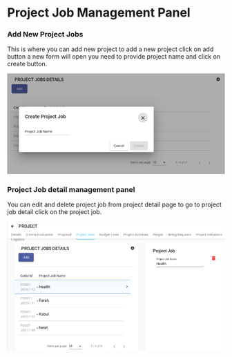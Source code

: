 # Project Job Management Panel

### Add New Project Jobs

This is where you can add new project to add a new project click on add button a new form will open you need to provide project name and click on create button.

![](../.gitbook/assets/image%20%288%29.png)

### Project Job detail management panel

You can edit and delete project job from project detail page to go to project job detail click on the project job.

![](../.gitbook/assets/image%20%2862%29.png)




